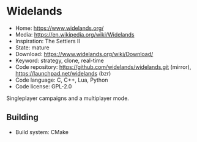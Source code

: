 # Widelands

- Home: https://www.widelands.org/
- Media: https://en.wikipedia.org/wiki/Widelands
- Inspiration: The Settlers II
- State: mature
- Download: https://www.widelands.org/wiki/Download/
- Keyword: strategy, clone, real-time
- Code repository: https://github.com/widelands/widelands.git (mirror), https://launchpad.net/widelands (bzr)
- Code language: C, C++, Lua, Python
- Code license: GPL-2.0

Singleplayer campaigns and a multiplayer mode.

## Building

- Build system: CMake
